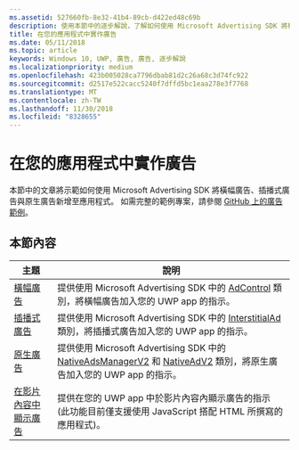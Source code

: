 ```yaml
---
ms.assetid: 527660fb-8e32-41b4-89cb-d422ed48c69b
description: 使用本節中的逐步解說，了解如何使用 Microsoft Advertising SDK 將橫幅廣告、插播式廣告與原生廣告新增至應用程式。
title: 在您的應用程式中實作廣告
ms.date: 05/11/2018
ms.topic: article
keywords: Windows 10, UWP, 廣告, 廣告, 逐步解說
ms.localizationpriority: medium
ms.openlocfilehash: 423b005028ca7796dbab81d2c26a68c3d74fc922
ms.sourcegitcommit: d2517e522cacc5240f7dffd5bc1eaa278e3f7768
ms.translationtype: MT
ms.contentlocale: zh-TW
ms.lasthandoff: 11/30/2018
ms.locfileid: "8328655"
---
```

# <a name="implement-ads-in-your-app"></a>在您的應用程式中實作廣告

本節中的文章將示範如何使用 Microsoft Advertising SDK 將橫幅廣告、插播式廣告與原生廣告新增至應用程式。 如需完整的範例專案，請參閱 [GitHub 上的廣告範例](http://aka.ms/githubads)。

## <a name="in-this-section"></a>本節內容

|  主題    | 說明 |               
|----------|-------|
| [橫幅廣告](banner-ads.md)     | 提供使用 Microsoft Advertising SDK 中的 [AdControl](https://docs.microsoft.com/uwp/api/microsoft.advertising.winrt.ui.adcontrol) 類別，將橫幅廣告加入您的 UWP app 的指示。        |
| [插播式廣告](interstitial-ads.md)    | 提供使用 Microsoft Advertising SDK 中的 [InterstitialAd](https://docs.microsoft.com/uwp/api/microsoft.advertising.winrt.ui.interstitialad) 類別，將插播式廣告加入您的 UWP app 的指示。       |
| [原生廣告](native-ads.md)       | 提供使用 Microsoft Advertising SDK 中的 [NativeAdsManagerV2](https://docs.microsoft.com/uwp/api/microsoft.advertising.winrt.ui.nativeadsmanagerv2) 和 [NativeAdV2](https://docs.microsoft.com/uwp/api/microsoft.advertising.winrt.ui.nativeadv2) 類別，將原生廣告加入您的 UWP app 的指示。  |
| [在影片內容中顯示廣告](add-advertisements-to-video-content.md)     |  提供在您的 UWP app 中於影片內容內顯示廣告的指示 (此功能目前僅支援使用 JavaScript 搭配 HTML 所撰寫的應用程式)。 |



 

 
